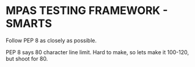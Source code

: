 # MPAS TESTING FRAMEWORK - SMARTS

Follow PEP 8 as closely as possible.

PEP 8 says 80 character line limit. Hard to make, so lets make it 100-120, but
shoot for 80.
